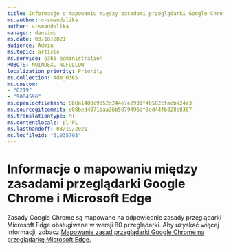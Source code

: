 ```yaml
---
title: Informacje o mapowaniu między zasadami przeglądarki Google Chrome i Microsoft Edge
ms.author: v-smandalika
author: v-smandalika
manager: dansimp
ms.date: 03/18/2021
audience: Admin
ms.topic: article
ms.service: o365-administration
ROBOTS: NOINDEX, NOFOLLOW
localization_priority: Priority
ms.collection: Adm_O365
ms.custom:
- "8219"
- "9004596"
ms.openlocfilehash: 0b8a1408c9d52d244e7e2931f46582cfacba24e3
ms.sourcegitcommit: c08bed4071baa3bb5879496df3ed44fb828c8367
ms.translationtype: MT
ms.contentlocale: pl-PL
ms.lasthandoff: 03/19/2021
ms.locfileid: "51035793"
---
```

# <a name="learn-about-mapping-between-google-chromes-and-microsoft-edges-policies"></a>Informacje o mapowaniu między zasadami przeglądarki Google Chrome i Microsoft Edge

Zasady Google Chrome są mapowane na odpowiednie zasady przeglądarki Microsoft Edge obsługiwane w wersji 80 przeglądarki. Aby uzyskać więcej informacji, zobacz [Mapowanie zasad przeglądarki Google Chrome na przeglądarkę Microsoft Edge.](https://docs.microsoft.com/deployedge/microsoft-edge-policy-map-chrome-to-newedge)

